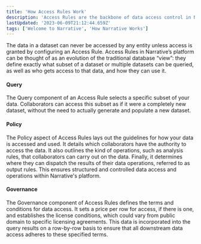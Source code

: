 ```yaml
---
title: 'How Access Rules Work'
description: 'Access Rules are the backbone of data access control in Narrative''s Data Collaboration Platform. '
lastUpdated: '2023-06-09T21:12:44.659Z'
tags: ['Welcome to Narrative', 'How Narrative Works']
---
```

The data in a dataset can never be accessed by any entity unless access is granted by configuring an Access Rule. Access Rules in Narrative’s platform can be thought of as an evolution of the traditional database “view”: they define exactly what subset of a dataset or multiple datasets can be queried, as well as who gets access to that data, and how they can use it.

#### Query

The Query component of an Access Rule selects a specific subset of your data. Collaborators can access this subset as if it were a completely new dataset, without the need to actually generate and populate a new dataset.

#### Policy

The Policy aspect of Access Rules lays out the guidelines for how your data is accessed and used. It details which collaborators have the authority to access the data. It also outlines the kind of operations, such as analysis rules, that collaborators can carry out on the data. Finally, it determines where they can dispatch the results of their data operations, referred to as output rules. This ensures structured and controlled data access and operations within Narrative's platform.

#### Governance

The Governance component of Access Rules defines the terms and conditions for data access. It sets a price per row for access, if there is one, and establishes the license conditions, which could vary from public domain to specific licensing agreements. This data is incorporated into the query results on a row-by-row basis to ensure that all downstream data access adheres to these specified terms.
